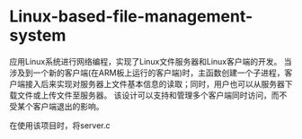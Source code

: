 # Linux-based-file-management-system
应用Linux系统进行网络编程，实现了Linux文件服务器和Linux客户端的开发。 当涉及到一个新的客户端(在ARM板上运行的客户端)时，主函数创建一个子进程，客户端接入后来实现对服务器上文件基本信息的读取；同时，用户也可以从服务器下载文件或上传文件至服务器。 该设计可以支持和管理多个客户端同时访问，而不受某个客户端退出的影响。

在使用该项目时，将server.c
